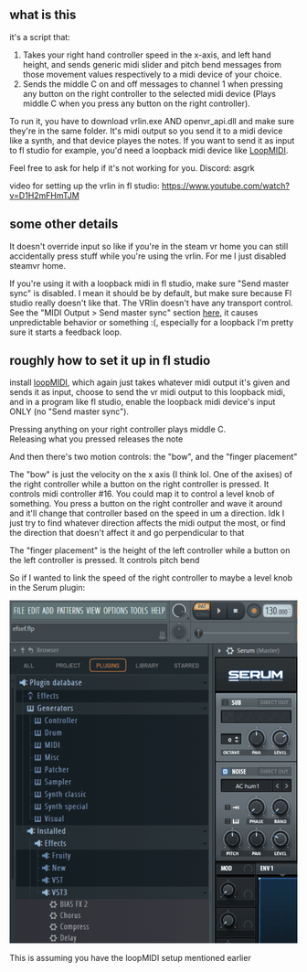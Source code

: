 ## what is this
it's a script that:
1. Takes your right hand controller speed in the x-axis, and left hand height, and sends generic midi slider and pitch bend messages from those movement values respectively to a midi device of your choice.
2. Sends the middle C on and off messages to channel 1 when pressing any button on the right controller to the selected midi device (Plays middle C when you press any button on the right controller).

To run it, you have to download vrlin.exe AND openvr_api.dll and make sure they're in the same folder.
It's midi output so you send it to a midi device like a synth, and that device playes the notes. If you want to send it as input to fl studio for example, you'd need a loopback midi device like [LoopMIDI](https://www.tobias-erichsen.de/software/loopmidi.html).

Feel free to ask for help if it's not working for you. Discord: asgrk

video for setting up the vrlin in fl studio: https://www.youtube.com/watch?v=D1H2mFHmTJM

## some other details

It doesn't override input so like if you're in the steam vr home you can still accidentally press stuff while you're using the vrlin. For me I just disabled steamvr home.

If you're using it with a loopback midi in fl studio, make sure "Send master sync" is disabled. I mean it should be by default, but make sure because Fl studio really doesn't like that. The VRlin doesn't have any transport control. See the "MIDI Output > Send master sync" section [here](https://www.image-line.com/fl-studio-learning/fl-studio-online-manual/html/envsettings_midi.htm), it causes unpredictable behavior or something :(, especially for a loopback I'm pretty sure it starts a feedback loop.
## roughly how to set it up in fl studio

install [loopMIDI](https://www.tobias-erichsen.de/software/loopmidi.html), which again just takes whatever midi output it's given and sends it as input, choose to send the vr midi output to this loopback midi, and in a program like fl studio, enable the loopback midi device's input ONLY (no "Send master sync").

Pressing anything on your right controller plays middle C.<br>
Releasing what you pressed releases the note

And then there's two motion controls: the "bow", and the "finger placement"

The "bow" is just the velocity on the x axis (I think lol. One of the axises) of the right controller while a button on the right controller is pressed. It controls midi controller #16. You could map it to control a level knob of something. You press a button on the right controller and wave it around and it'll change that controller based on the speed in um a direction. Idk I just try to find whatever direction affects the midi output the most, or find the direction that doesn't affect it and go perpendicular to that

The  "finger placement" is the height of the left controller while a button on the left controller is pressed. It controls pitch bend

So if I wanted to link the speed of the right controller to maybe a level knob in the Serum plugin: 

![Linking "bow" to level knob in fl studio](gifs/how%20to%20link%20vr%20midi.gif)

This is assuming you have the loopMIDI setup mentioned earlier
